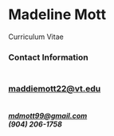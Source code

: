 # Madeline Mott
Curriculum Vitae <h3>

Contact Information<h3> <br>
maddiemott22@vt.edu<h5> <br>
mdmott99@gmail.com <br>
(904) 206-1758 <br>
